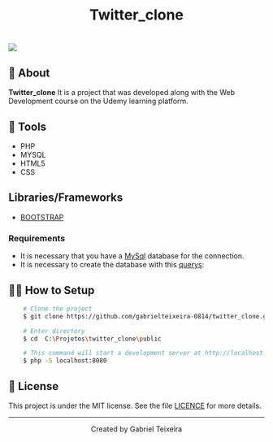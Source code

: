 <h1 align="center">
    <p>Twitter_clone</p>
</h1>

<h1>
  <img src="public/img/vendas.gif" />
</h1>


## 🚨 About


**Twitter_clone** It is a project that was developed along with the Web Development course on the Udemy learning platform. 


## 🔨 Tools

- PHP
- MYSQL
- HTML5
- CSS

## Libraries/Frameworks

- [BOOTSTRAP](https://getbootstrap.com/docs/5.0/getting-started/introduction/) 

### Requirements

- It is necessary that you have a [MySql](https://www.mysql.com/) database for the connection.
- It is necessary to create the database with this <a href="https://github.com/gabrielteixeira-0814/twitter_clone/blob/master/querys.sql">querys</a>: 

## 👨‍💻 How to Setup

```bash
    # Clone the project
    $ git clone https://github.com/gabrielteixeira-0814/twitter_clone.git
```

```bash
    # Enter directory
    $ cd  C:\Projetos\twitter_clone\public
```

```bash
    # This command will start a development server at http://localhost:8080
    $ php -S localhost:8080
```

## 📝 License

This project is under the MIT license. See the file <a href="https://github.com/gabrielteixeira-0814/Laravel-site-de-vendas/blob/main/LICENCE">LICENCE</a> for more details.

---

<p align="center">Created by Gabriel Teixeira</p>

